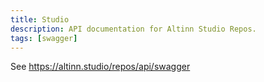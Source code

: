 ```yaml
---
title: Studio
description: API documentation for Altinn Studio Repos.
tags: [swagger]
---
```


See https://altinn.studio/repos/api/swagger